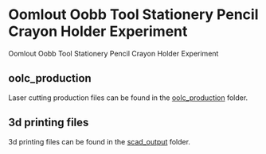 # Oomlout Oobb Tool Stationery Pencil Crayon Holder Experiment


Oomlout Oobb Tool Stationery Pencil Crayon Holder Experiment  
  





















## oolc_production
Laser cutting production files can be found in the [oolc_production](oolc_production) folder.

## 3d printing files
3d printing files can be found in the [scad_output](scad_output) folder.

